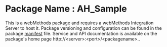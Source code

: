# Package Name : AH_Sample
This is a webMethods package and requires a webMethods Integration Server to host it. Package versioning and configuration can be found in the package [manifest](./AH_Sample/manifest.v3) file. Service and API documentation is available on the package's home page http://&lt;server&gt;:&lt;port&gt;/&lt;packagename>..
